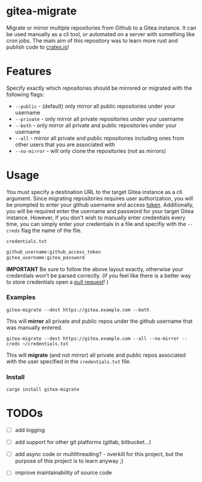 # gitea-migrate
Migrate or mirror multiple repositories from Github to a Gitea instance.
It can be used manually as a cli tool, or automated on a server with something like cron jobs. The main aim of this repository was to learn more rust and publish code to [crates.io](crates.io)!


# Features
Specify exactly which repositories should be mirrored or migrated with the following flags:
* `--public` - (default) only mirror all public repositories under your username
* `--private` - only mirror all private repositories under your username
* `--both` - only mirror all private and public repositories under your username
* `--all` - mirror all private and public repositories including ones from other users that you are associated with
* `--no-mirror` - will only clone the repositories (not as mirrors)

# Usage
You must specify a destination URL to the target Gitea instance as a cli argument.
Since migrating repositories requires user authorization, you will be prompted to enter your github 
username and access [token](https://github.com/settings/tokens). Additionally, you will be required 
enter the username and password for your target Gitea instance. However, if you don't wish to manually
enter credentials every time, you can simply enter your credentials in a file and specifiy with the 
`--creds` flag the name of the file.

`credentials.txt`
``` txt
github_username:github_access_token
gitea_username:gitea_password
```
**IMPORTANT** Be sure to follow the above layout exactly, otherwise your credentials won't be parsed correctly. (if you feel like there is a better way to store credentials open a [pull request](https://github.com/maxgallup/gitea-migrate/pulls)! )

### Examples
```
gitea-migrate --dest https://gitea.example.com --both
```
This will **mirror** all private and public repos under the github username that was manually entered.

```
gitea-migrate --dest https://gitea.example.com --all --no-mirror --creds ~/credentials.txt 
```
This will **migrate** (and not mirror) all private and public repos associated with the user specified in the `credentials.txt` file. 

### Install
```
cargo install gitea-migrate
```



# TODOs
- [ ] add logging
- [ ] add support for other git platforms (gitlab, bitbucket...)
- [ ] add async code or multithreading? - overkill for this project, but the purpose of this project is to learn anyway ;)
- [ ] improve maintainability of source code

